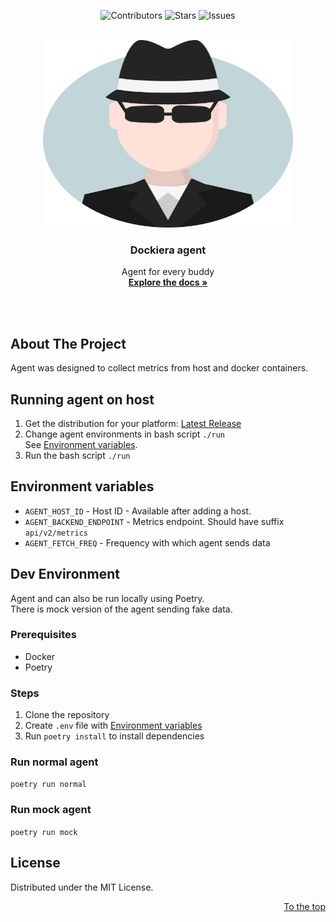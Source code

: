 <div id="top" align="center">

![Contributors](https://img.shields.io/github/contributors/agh-docker-monitoring/dockiera-agent?style=for-the-badge)
![Stars](https://img.shields.io/github/stars/agh-docker-monitoring/dockiera-agent?style=for-the-badge)
![Issues](https://img.shields.io/github/issues/agh-docker-monitoring/dockiera-agent?style=for-the-badge)

</div>

<!-- PROJECT LOGO -->
<br />
<div align="center">
  <a href="https://github.com/othneildrew/Best-README-Template">
    <img src="images/agent.png" alt="Logo" width="400" height="300">
  </a>

  <h3 align="center">Dockiera agent</h3>

  <p align="center">
    Agent for every buddy
    <br />
    <a href="#running-agent-on-host"><strong>Explore the docs »</strong></a>
    <br /><br />
  </p>
</div>
<br />

## About The Project

Agent was designed to collect metrics from host and docker containers.

## Running agent on host

1. Get the distribution for your platform:
<a href="https://github.com/agh-docker-monitoring/dockiera-agent/releases/tag/v1.2.0-beta">Latest Release</a>
2. Change agent environments in bash script ```./run```
<br> See [Environment variables](#environment-variables).
3. Run the bash script ```./run```

## Environment variables
- `AGENT_HOST_ID` - Host ID - Available after adding a host.
- `AGENT_BACKEND_ENDPOINT` - Metrics endpoint. Should have suffix `api/v2/metrics`
- `AGENT_FETCH_FREQ` - Frequency with which agent sends data

## Dev Environment
Agent and can also be run locally using Poetry. <br>
There is mock version of the agent sending fake data.

### Prerequisites
- Docker
- Poetry

### Steps
1. Clone the repository
2. Create `.env` file with [Environment variables](#environment-variables)
3. Run `poetry install` to install dependencies

### Run normal agent
```poetry run normal```

### Run mock agent
```poetry run mock```

## License

Distributed under the MIT License.

<p align="right"><a href="#top">To the top</a></p>
